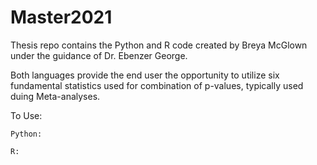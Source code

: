 # Master2021

Thesis repo contains the Python and R code created by Breya McGlown under the guidance of Dr. Ebenzer George.

Both languages provide the end user the opportunity to utilize six fundamental statistics used for combination of p-values, typically used duing Meta-analyses.

To Use: 

    Python:
    
    R:
    
    
